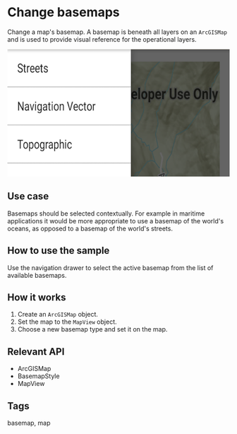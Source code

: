 # Change basemaps

Change a map's basemap. A basemap is beneath all layers on an `ArcGISMap` and is used to provide visual reference for the operational layers.

![Image of change basemap](change-basemaps.png)

## Use case

Basemaps should be selected contextually. For example in maritime applications it would be more appropriate to use a basemap of the world's oceans, as opposed to a basemap of the world's streets.

## How to use the sample

Use the navigation drawer to select the active basemap from the list of available basemaps.

## How it works

1. Create an `ArcGISMap` object.
2. Set the map to the `MapView` object.
3. Choose a new basemap type and set it on the map.

## Relevant API
* ArcGISMap
* BasemapStyle
* MapView

## Tags

basemap, map
